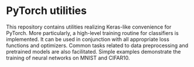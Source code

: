 # PyTorch utilities

This repository contains utilities realizing Keras-like convenience for PyTorch.
More particularly, a high-level training routine for classifiers is implemented.
It can be used in conjunction with all appropriate loss functions and optimizers.
Common tasks related to data preprocessing and pretrained models are also facilitated.
Simple examples demonstrate the training of neural networks on MNIST and CIFAR10.

